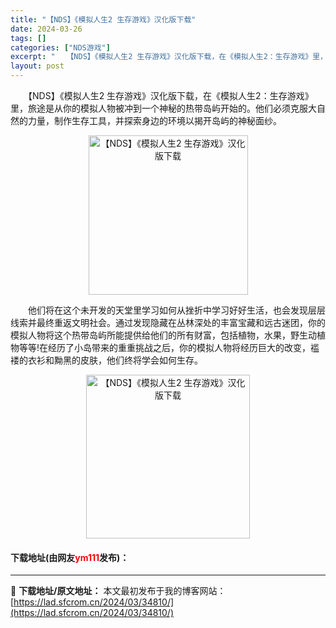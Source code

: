 ```yaml
---
title: "【NDS】《模拟人生2 生存游戏》汉化版下载"
date: 2024-03-26
tags: []
categories: ["NDS游戏"]
excerpt: "　　【NDS】《模拟人生2 生存游戏》汉化版下载，在《模拟人生2：生存游戏》里，旅途是从你的模拟人物被冲到一个神秘的热带岛屿开始的。他们必须克服大自然的力量，制作生存工具，并探索身边的环境以揭开岛屿的神秘面纱。 　　他们将在这个未开发的天堂里学习如何从挫折中学习好好生活，也会发现层层线索并最终重返文&hellip;"
layout: post
---
```


 <p>　　【NDS】《模拟人生2 生存游戏》汉化版下载，在《模拟人生2：生存游戏》里，旅途是从你的模拟人物被冲到一个神秘的热带岛屿开始的。他们必须克服大自然的力量，制作生存工具，并探索身边的环境以揭开岛屿的神秘面纱。</p> <p align="center"><img align="" border="0" src="https://lad.sfcrom.cn/wp-content/uploads/2024/03/20240326_66022c6221cef.jpg" width="255" alt="【NDS】《模拟人生2 生存游戏》汉化版下载" /></p> <p>　　他们将在这个未开发的天堂里学习如何从挫折中学习好好生活，也会发现层层线索并最终重返文明社会。通过发现隐藏在丛林深处的丰富宝藏和远古迷团，你的模拟人物将这个热带岛屿所能提供给他们的所有财富，包括植物，水果，野生动植物等等!在经历了小岛带来的重重挑战之后，你的模拟人物将经历巨大的改变，褴褛的衣衫和黝黑的皮肤，他们终将学会如何生存。</p> <p align="center"><img align="" border="0" src="https://lad.sfcrom.cn/wp-content/uploads/2024/03/20240326_66022c627956d.jpg" width="262" alt="【NDS】《模拟人生2 生存游戏》汉化版下载" /></p> <p><h4>下载地址(由网友<font color="red">ym111</font>发布)：</h4></p> 

---
📖 **下载地址/原文地址：** 本文最初发布于我的博客网站：[https://lad.sfcrom.cn/2024/03/34810/](https://lad.sfcrom.cn/2024/03/34810/)
